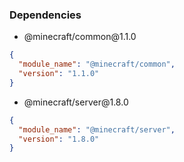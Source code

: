 ### Dependencies
- <p>@minecraft/common@1.1.0</p>
```json
{
  "module_name": "@minecraft/common",
  "version": "1.1.0"
}
```
- <p>@minecraft/server@1.8.0</p>
```json
{
  "module_name": "@minecraft/server",
  "version": "1.8.0"
}
```